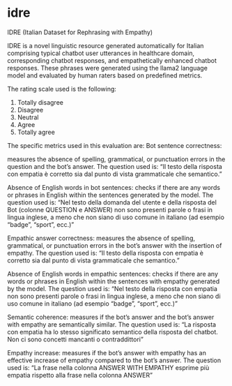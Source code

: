 # idre
IDRE (Italian Dataset for Rephrasing with Empathy)

IDRE is a novel linguistic resource generated automatically for Italian comprising typical chatbot user utterances in healthcare domain, corresponding chatbot responses, and empathetically enhanced chatbot responses. These phrases were generated using the llama2 language model and evaluated by human raters based on predefined metrics.

The rating scale used is the following:
1.	Totally disagree
2.	Disagree
3.	Neutral
4.	Agree
5.	Totally agree


The specific metrics used in this evaluation are: Bot sentence correctness: 

measures the absence of spelling, grammatical, or punctuation errors in the question and the bot’s answer. The question used is: “Il testo della risposta con empatia è corretto sia dal punto di vista grammaticale che semantico.” 

Absence of English words in bot sentences: checks if there are any words or phrases in English within the sentences generated by the model. The question used is: “Nel testo della domanda del utente e della risposta del Bot (colonne QUESTION e ANSWER) non sono presenti parole o frasi in lingua inglese, a meno che non siano di uso comune in italiano (ad esempio “badge”, “sport”, ecc.)” 

Empathic answer correctness: measures the absence of spelling, grammatical, or punctuation errors in the bot’s answer with the insertion of empathy. The question used is: “Il testo della risposta con empatia è corretto sia dal punto di vista grammaticale che semantico.” 

Absence of English words in empathic sentences: checks if there are any words or phrases in English within the sentences with empathy generated by the model. The question used is: “Nel testo della risposta con empatia non sono presenti parole o frasi in lingua inglese, a meno che non siano di uso comune in italiano (ad esempio “badge”, “sport”, ecc.)” 

Semantic coherence: measures if the bot’s answer and the bot’s answer with empathy are semantically similar. The question used is: “La risposta con empatia ha lo stesso significato semantico della risposta del chatbot. Non ci sono concetti mancanti o contraddittori” 

Empathy increase: measures if the bot’s answer with empathy has an effective increase of empathy compared to the bot’s answer. The question used is: “La frase nella colonna ANSWER WITH EMPATHY esprime più empatia rispetto alla frase nella colonna ANSWER”
